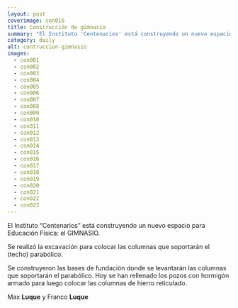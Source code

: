 ```yaml
---
layout: post
coverimage: con016
title: Construcción de gimnasio
summary: "El Instituto 'Centenarios' está construyendo un nuevo espacio para Educación Física: el GIMNASIO."
category: daily
alt: contruccion-gimnasio
images:
  - con001
  - con002
  - con003
  - con004
  - con005
  - con006
  - con007
  - con008
  - con009
  - con010
  - con011
  - con012
  - con013
  - con014
  - con015
  - con016
  - con017
  - con018
  - con019
  - con020
  - con021
  - con022
  - con023
---
```



El Instituto “Centenarios” está construyendo un nuevo espacio para Educación Física: el GIMNASIO.

Se realizó la excavación para colocar las columnas que soportarán el (techo) parabólico.

Se construyeron las bases de fundación donde se levantarán las columnas que soportarán
el parabólico. Hoy se han rellenado los pozos con hormigón armado para luego colocar las columnas de hierro
reticulado.

Max **Luque** y Franco **Luque**
